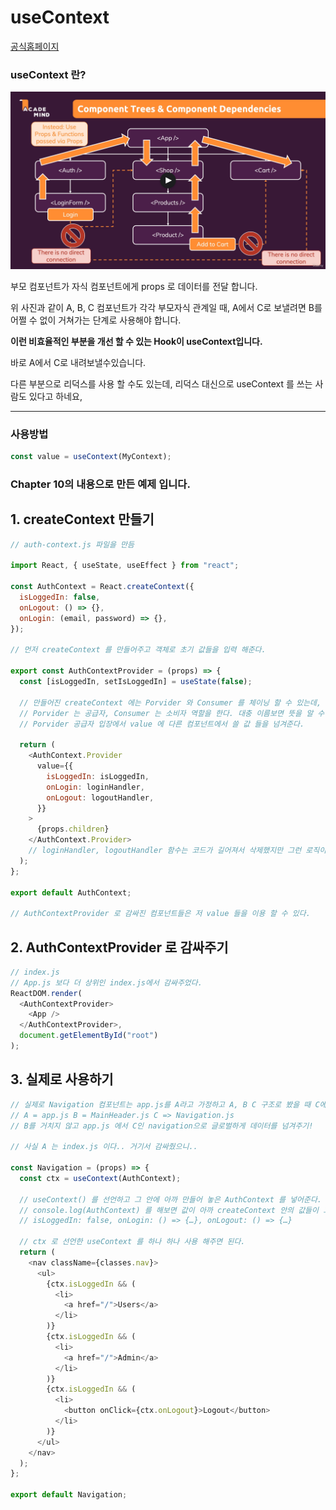 # useContext

[공식홈페이지](https://ko.reactjs.org/docs/hooks-reference.html#usecontext)

### useContext 란?

![useContext](./img/ContextAPI.png)

부모 컴포넌트가 자식 컴포넌트에게 props 로 데이터를 전달 합니다.

위 사진과 같이 A, B, C 컴포넌트가 각각 부모자식 관계일 때, A에서 C로 보낼려면 B를 어쩔 수 없이 거쳐가는 단계로 사용해야 합니다.

**이런 비효율적인 부분을 개선 할 수 있는 Hook이 useContext입니다.**

바로 A에서 C로 내려보낼수있습니다.

다른 부분으로 리덕스를 사용 할 수도 있는데,
리덕스 대신으로 useContext 를 쓰는 사람도 있다고 하네요,

---

### 사용방법

```javascript
const value = useContext(MyContext);
```

### **Chapter 10의 내용으로 만든 예제 입니다.**

## 1. createContext 만들기

```javascript
// auth-context.js 파일을 만듬

import React, { useState, useEffect } from "react";

const AuthContext = React.createContext({
  isLoggedIn: false,
  onLogout: () => {},
  onLogin: (email, password) => {},
});

// 먼저 createContext 를 만들어주고 객체로 초기 값들을 입력 해준다.

export const AuthContextProvider = (props) => {
  const [isLoggedIn, setIsLoggedIn] = useState(false);

  // 만들어진 createContext 에는 Porvider 와 Consumer 를 체이닝 할 수 있는데,
  // Porvider 는 공급자, Consumer 는 소비자 역할을 한다. 대충 이름보면 뜻을 알 수 있을 것
  // Porvider 공급자 입장에서 value 에 다른 컴포넌트에서 쓸 값 들을 넘겨준다.

  return (
    <AuthContext.Provider
      value={{
        isLoggedIn: isLoggedIn,
        onLogin: loginHandler,
        onLogout: logoutHandler,
      }}
    >
      {props.children}
    </AuthContext.Provider>
    // loginHandler, logoutHandler 함수는 코드가 길어져서 삭제했지만 그런 로직이 있다고 하자..
  );
};

export default AuthContext;

// AuthContextProvider 로 감싸진 컴포넌트들은 저 value 들을 이용 할 수 있다.
```

## 2. AuthContextProvider 로 감싸주기

```javascript
// index.js
// App.js 보다 더 상위인 index.js에서 감싸주었다.
ReactDOM.render(
  <AuthContextProvider>
    <App />
  </AuthContextProvider>,
  document.getElementById("root")
);
```

## 3. 실제로 사용하기

```js
// 실제로 Navigation 컴포넌트는 app.js를 A라고 가정하고 A, B C 구조로 봤을 때 C에 해당된다.
// A = app.js B = MainHeader.js C => Navigation.js
// B를 거치지 않고 app.js 에서 C인 navigation으로 글로벌하게 데이터를 넘겨주기!

// 사실 A 는 index.js 이다.. 거기서 감싸줬으니..

const Navigation = (props) => {
  const ctx = useContext(AuthContext);

  // useContext() 를 선언하고 그 안에 아까 만들어 놓은 AuthContext 를 넣어준다.
  // console.log(AuthContext) 를 해보면 값이 아까 createContext 안의 값들이 그대로 들어가있다.
  // isLoggedIn: false, onLogin: () => {…}, onLogout: () => {…}

  // ctx 로 선언한 useContext 를 하나 하나 사용 해주면 된다.
  return (
    <nav className={classes.nav}>
      <ul>
        {ctx.isLoggedIn && (
          <li>
            <a href="/">Users</a>
          </li>
        )}
        {ctx.isLoggedIn && (
          <li>
            <a href="/">Admin</a>
          </li>
        )}
        {ctx.isLoggedIn && (
          <li>
            <button onClick={ctx.onLogout}>Logout</button>
          </li>
        )}
      </ul>
    </nav>
  );
};

export default Navigation;
```
